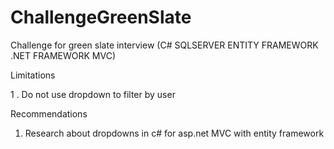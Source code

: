 # ChallengeGreenSlate
Challenge for green slate interview (C# SQLSERVER ENTITY FRAMEWORK .NET FRAMEWORK MVC)

Limitations

1 . Do not use dropdown to filter by user

Recommendations

1. Research about dropdowns in c# for asp.net MVC with entity framework
